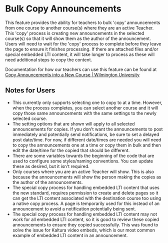 # Bulk Copy Announcements

This feature provides the ability for teachers to bulk 'copy' announcements from one course to another course(s) where they are an active Teacher. This 'copy' process is creating new announcements in the selected course(s) so that it will show them as the author of the announcement. Users will need to wait for the 'copy' process to complete before they leave the page to ensure it finishes processing. If there are attached files and/or special embedded LTI content, it will take longer to process as these will need additional steps to copy the content.

Documentation for how our teachers can use this feature can be found at [Copy Announcements into a New Course | Wilmington University](https://www.wilmu.edu/canvas/copycanvascontent.aspx#copyannouncement)

## Notes for Users

- This currently only supports selecting one to copy to at a time. However, when the process completes, you can select another course and it will copy those same announcements with the same settings to the newly selected course.
- The setting options that are shown will apply to all selected announcements for copies. If you don't want the announcements to post immediately and potentially send notifications, be sure to set a delayed post date/time. For now, if different date/times are needed you will need to copy the announcements one at a time or copy them in bulk and then edit the date/time for the copied that should be different.
- There are some variables towards the beginning of the code that are used to configure some styles/naming conventions. You can update these as desired, but it isn't required.
- Only courses where you are an active Teacher will show. This is also because the announcements will show the person making the copies as the author of the announcements.
- The special copy process for handling embedded LTI content that uses the new standard, requires permission to create and delete pages so it can get the LTI content associated with the destination course too using a native copy process. A page is temporarily used for this instead of an announcement to avoid a notification potentially being sent.
- The special copy process for handling embedded LTI content may not work for all embedded LTI content, so it is good to review these copied announcements to ensure they copied successfully. This was found to solve the issue for Kaltura video embeds, which is our most common example of embedded LTI content in an announcement.
